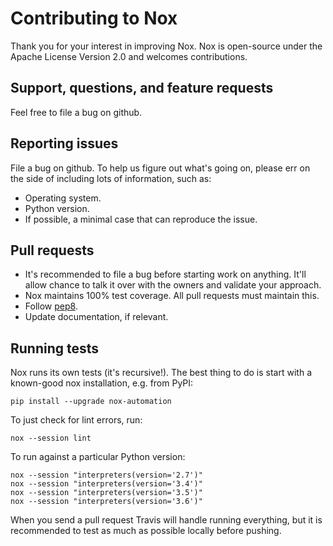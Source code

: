 # Contributing to Nox

Thank you for your interest in improving Nox. Nox is open-source under the
Apache License Version 2.0 and welcomes contributions.

## Support, questions, and feature requests

Feel free to file a bug on github.

## Reporting issues

File a bug on github. To help us figure out what's going on, please err on the
side of including lots of information, such as:

* Operating system.
* Python version.
* If possible, a minimal case that can reproduce the issue.

## Pull requests

* It's recommended to file a bug before starting work on anything. It'll allow
  chance to talk it over with the owners and validate your approach.
* Nox maintains 100% test coverage. All pull requests must maintain this.
* Follow [pep8](https://pep8.org).
* Update documentation, if relevant.

## Running tests

Nox runs its own tests (it's recursive!). The best thing to do is start with
a known-good nox installation, e.g. from PyPI:

    pip install --upgrade nox-automation

To just check for lint errors, run:

    nox --session lint

To run against a particular Python version:

    nox --session "interpreters(version='2.7')"
    nox --session "interpreters(version='3.4')"
    nox --session "interpreters(version='3.5')"
    nox --session "interpreters(version='3.6')"

When you send a pull request Travis will handle running everything, but it is
recommended to test as much as possible locally before pushing.
